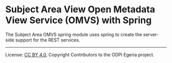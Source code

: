 <!-- SPDX-License-Identifier: CC-BY-4.0 -->
<!-- Copyright Contributors to the ODPi Egeria project.  -->

# Subject Area View Open Metadata View Service (OMVS) with Spring

The Subject Area OMVS spring module uses spring to create the server-side support for the REST services.


----
License: [CC BY 4.0](https://creativecommons.org/licenses/by/4.0/),
Copyright Contributors to the ODPi Egeria project.
